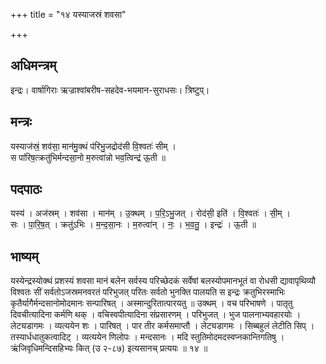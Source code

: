 +++
title = "१४ यस्याजस्रं शवसा"

+++
## अधिमन्त्रम्
इन्द्रः। वार्षागिराः ऋज्राश्वांबरीष-सहदेव-भयमान-सुराधसः। त्रिष्टुप्।

## मन्त्रः
यस्याज॑स्रं॒ शव॑सा॒ मान॑मु॒क्थं प॑रिभु॒जद्रोद॑सी वि॒श्वतः॑ सीम् ।  
स पा॑रिष॒त्क्रतु॑भिर्मन्दसा॒नो म॒रुत्वा॑न्नो भव॒त्विन्द्र॑ ऊ॒ती ॥

## पदपाठः
यस्य॑ । अज॑स्रम् । शव॑सा । मान॑म् । उ॒क्थम् । प॒रि॒ऽभु॒जत् । रोद॑सी॒ इति॑ । वि॒श्वतः॑ । सी॒म् ।  
सः । पा॒रि॒ष॒त् । क्रतु॑ऽभिः । म॒न्द॒सा॒नः । म॒रुत्वा॑न् । नः॒ । भ॒व॒तु॒ । इन्द्रः॑ । ऊ॒ती ॥

## भाष्यम्
यस्येन्द्रस्योक्थं प्रशस्यं शवसा मानं बलेन सर्वस्य परिच्छेदकं सर्वेषां बलस्योपमानभूतं वा रोधसी द्यावापृथिव्यौ विश्वतः सीं सर्वतोऽजस्रमनवरतं परिभुजत् परितः सर्वतो भुनक्ति पालयति स इन्द्रः क्रतुभिरस्माभिः कृतैर्यागैर्मन्दसानोमोदमानः सन्पारिषत् । अस्मान्दुरितात्पारयतु ॥ उक्थम् । वच परिभाषणे । पातृतु दिवचीत्यादिना कर्मणि थक् । वचिस्वपीत्यादिना संप्रसारणम् । परिभुजत् । भुज पालनाभ्यवहारयोः । लेट्यडागमः । व्यत्ययेन शः । पारिषत् । पार तीर कर्मसमाप्तौ । लेट्यडागमः । सिब्बहुलं लेटीति सिप् । तस्यार्धधातुकत्वादिट् । व्यत्ययेन णिलोपः । मन्दसानः । मदि स्तुतिमोदमदस्वप्नकान्तिगतिषु । ऋंजिवृधिमन्दिसहिभ्यः कित् (उ २-८७) इत्यसानच् प्रत्ययः ॥ १४ ॥